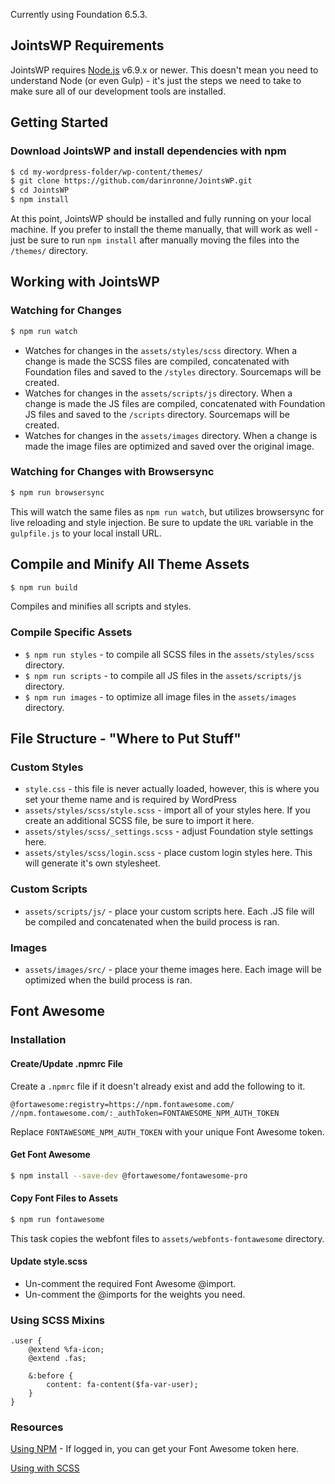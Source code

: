 Currently using Foundation 6.5.3.

## JointsWP Requirements
JointsWP requires [Node.js](https://nodejs.org) v6.9.x or newer. This doesn't mean you need to understand Node (or even Gulp) - it's just the steps we need to take to make sure all of our development tools are installed.

## Getting Started
### Download JointsWP and install dependencies with npm
```bash
$ cd my-wordpress-folder/wp-content/themes/
$ git clone https://github.com/darinronne/JointsWP.git
$ cd JointsWP
$ npm install
```
At this point, JointsWP should be installed and fully running on your local machine. If you prefer to install the theme manually, that will work as well - just be sure to run `npm install` after manually moving the files into the `/themes/` directory.

## Working with JointsWP
### Watching for Changes
```bash
$ npm run watch
```
* Watches for changes in the `assets/styles/scss` directory. When a change is made the SCSS files are compiled, concatenated with Foundation files and saved to the `/styles` directory. Sourcemaps will be created.
* Watches for changes in the `assets/scripts/js` directory. When a change is made the JS files are compiled, concatenated with Foundation JS files and saved to the `/scripts` directory. Sourcemaps will be created.
* Watches for changes in the `assets/images` directory. When a change is made the image files are optimized and saved over the original image.

### Watching for Changes with Browsersync
```bash
$ npm run browsersync
```
This will watch the same files as `npm run watch`, but utilizes browsersync for live reloading and style injection. Be sure to update the `URL` variable in the `gulpfile.js` to your local install URL.

## Compile and Minify All Theme Assets
```bash
$ npm run build
```
Compiles and minifies all scripts and styles.

### Compile Specific Assets
* `$ npm run styles` - to compile all SCSS files in the `assets/styles/scss` directory.
* `$ npm run scripts` - to compile all JS files in the `assets/scripts/js` directory.
* `$ npm run images` - to optimize all image files in the `assets/images` directory.

## File Structure - "Where to Put Stuff"

### Custom Styles
* `style.css` - this file is never actually loaded, however, this is where you set your theme name and is required by WordPress
* `assets/styles/scss/style.scss` - import all of your styles here. If you create an additional SCSS file, be sure to import it here.
* `assets/styles/scss/_settings.scss` - adjust Foundation style settings here.
* `assets/styles/scss/login.scss` - place custom login styles here. This will generate it's own stylesheet.
### Custom Scripts
* `assets/scripts/js/` - place your custom scripts here. Each .JS file will be compiled and concatenated when the build process is ran.

### Images
* `assets/images/src/` - place your theme images here. Each image will be optimized when the build process is ran.

## Font Awesome

### Installation

#### Create/Update .npmrc File
Create a `.npmrc` file if it doesn't already exist and add the following to it.

```
@fortawesome:registry=https://npm.fontawesome.com/
//npm.fontawesome.com/:_authToken=FONTAWESOME_NPM_AUTH_TOKEN
```

Replace `FONTAWESOME_NPM_AUTH_TOKEN` with your unique Font Awesome token.

#### Get Font Awesome
```bash
$ npm install --save-dev @fortawesome/fontawesome-pro
```

#### Copy Font Files to Assets
```bash
$ npm run fontawesome
```
This task copies the webfont files to `assets/webfonts-fontawesome` directory.

#### Update style.scss
* Un-comment the required Font Awesome @import.
* Un-comment the @imports for the weights you need.

### Using SCSS Mixins
```
.user {
	@extend %fa-icon;
	@extend .fas;

	&:before {
		content: fa-content($fa-var-user);
	}
}
```

### Resources
[Using NPM](https://fontawesome.com/how-to-use/on-the-web/setup/using-package-managers) - If logged in, you can get your Font Awesome token here.

[Using with SCSS](https://fontawesome.com/how-to-use/on-the-web/using-with/sass)